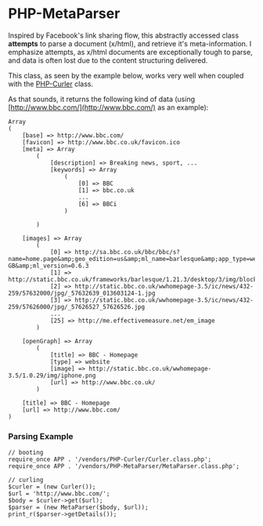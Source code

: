 PHP-MetaParser
===

Inspired by Facebook&#039;s link sharing flow, this abstractly accessed class
**attempts** to parse a document (x/html), and retrieve it&#039;s
meta-information. I emphasize attempts, as x/html documents are exceptionally
tough to parse, and data is often lost due to the content structuring delivered.

This class, as seen by the example below, works very well when coupled with the
[PHP-Curler](https://github.com/onassar/PHP-Curler) class.

As that sounds, it returns the following kind of data (using
[http://www.bbc.com/](http://www.bbc.com/) as an example):

    Array
    (
        [base] => http://www.bbc.com/
        [favicon] => http://www.bbc.co.uk/favicon.ico
        [meta] => Array
            (
                [description] => Breaking news, sport, ...
                [keywords] => Array
                    (
                        [0] => BBC
                        [1] => bbc.co.uk
                        ...
                        [6] => BBCi
                    )
    
            )
    
        [images] => Array
            (
                [0] => http://sa.bbc.co.uk/bbc/bbc/s?name=home.page&amp;geo_edition=us&amp;ml_name=barlesque&amp;app_type=web&amp;language=en-GB&amp;ml_version=0.6.3
                [1] => http://static.bbc.co.uk/frameworks/barlesque/1.21.3/desktop/3/img/blocks/light.png
                [2] => http://static.bbc.co.uk/wwhomepage-3.5/ic/news/432-259/57632000/jpg/_57632639_013603124-1.jpg
                [3] => http://static.bbc.co.uk/wwhomepage-3.5/ic/news/432-259/57626000/jpg/_57626527_57626526.jpg
                ...
                [25] => http://me.effectivemeasure.net/em_image
            )
    
        [openGraph] => Array
            (
                [title] => BBC - Homepage
                [type] => website
                [image] => http://static.bbc.co.uk/wwhomepage-3.5/1.0.29/img/iphone.png
                [url] => http://www.bbc.co.uk/
            )
    
        [title] => BBC - Homepage
        [url] => http://www.bbc.com/
    )

### Parsing Example

    // booting
    require_once APP . '/vendors/PHP-Curler/Curler.class.php';
    require_once APP . '/vendors/PHP-MetaParser/MetaParser.class.php';
    
    // curling
    $curler = (new Curler());
    $url = 'http://www.bbc.com/';
    $body = $curler->get($url);
    $parser = (new MetaParser($body, $url));
    print_r($parser->getDetails());

